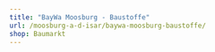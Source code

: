 ```yaml
---
title: "BayWa Moosburg - Baustoffe"
url: /moosburg-a-d-isar/baywa-moosburg-baustoffe/
shop: Baumarkt
---
```

